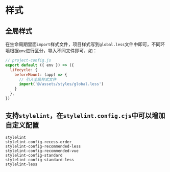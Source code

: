 # 样式

## 全局样式

在生命周期里面`import`样式文件，项目样式写到`global.less`文件中即可，不同环境根据`env`进行区分，导入不同文件即可，如：

```js
// project-config.js
export default ({ env }) => ({
  lifecycle: {
    beforeMount: (app) => {
      // 引入全局样式文件
      import('@/assets/styles/global.less')
    }
  },
})
```

## 支持`stylelint`，在`stylelint.config.cjs`中可以增加自定义配置

```
stylelint
stylelint-config-recess-order
stylelint-config-recommended-less
stylelint-config-recommended-vue
stylelint-config-standard
stylelint-config-standard-less
stylelint-less
```
